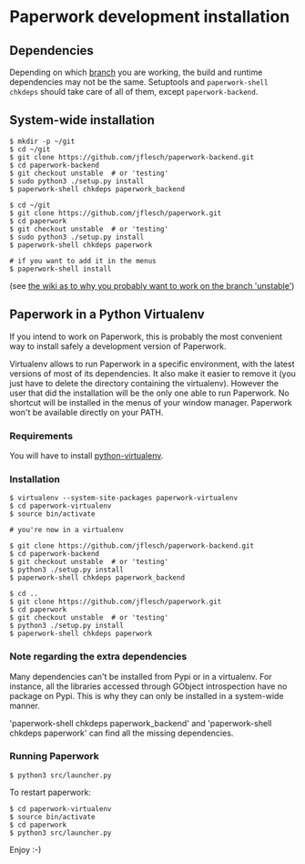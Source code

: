 # Paperwork development installation

## Dependencies

Depending on which [branch](https://github.com/jflesch/paperwork/wiki/Branches) you
are working, the build and runtime dependencies may not be the same.
Setuptools and ```paperwork-shell chkdeps``` should take care of all of them,
except ```paperwork-backend```.


## System-wide installation

```
$ mkdir -p ~/git
$ cd ~/git
$ git clone https://github.com/jflesch/paperwork-backend.git
$ cd paperwork-backend
$ git checkout unstable  # or 'testing'
$ sudo python3 ./setup.py install
$ paperwork-shell chkdeps paperwork_backend

$ cd ~/git
$ git clone https://github.com/jflesch/paperwork.git
$ cd paperwork
$ git checkout unstable  # or 'testing'
$ sudo python3 ./setup.py install
$ paperwork-shell chkdeps paperwork

# if you want to add it in the menus
$ paperwork-shell install
```

(see [the wiki as to why you probably want to work on the branch 'unstable'](https://github.com/jflesch/paperwork/wiki/Branches))


## Paperwork in a Python Virtualenv

If you intend to work on Paperwork, this is probably the most convenient way
to install safely a development version of Paperwork.

Virtualenv allows to run Paperwork in a specific environment, with the latest
versions of most of its dependencies. It also make it easier to remove it (you
just have to delete the directory containing the virtualenv). However the user
that did the installation will be the only one able to run Paperwork. No
shortcut will be installed in the menus of your window manager. Paperwork
won't be available directly on your PATH.


### Requirements

You will have to install [python-virtualenv](https://pypi.python.org/pypi/virtualenv).


### Installation

```
$ virtualenv --system-site-packages paperwork-virtualenv
$ cd paperwork-virtualenv
$ source bin/activate

# you're now in a virtualenv

$ git clone https://github.com/jflesch/paperwork-backend.git
$ cd paperwork-backend
$ git checkout unstable  # or 'testing'
$ python3 ./setup.py install
$ paperwork-shell chkdeps paperwork_backend

$ cd ..
$ git clone https://github.com/jflesch/paperwork.git
$ cd paperwork
$ git checkout unstable  # or 'testing'
$ python3 ./setup.py install
$ paperwork-shell chkdeps paperwork
```

### Note regarding the extra dependencies

Many dependencies can't be installed from Pypi or in a virtualenv. For
instance, all the libraries accessed through GObject introspection have
no package on Pypi. This is why they can only be installed in a system-wide
manner.

'paperwork-shell chkdeps paperwork_backend' and
'paperwork-shell chkdeps paperwork' can find all the missing dependencies.


### Running Paperwork

    $ python3 src/launcher.py

To restart paperwork:

    $ cd paperwork-virtualenv
    $ source bin/activate
    $ cd paperwork
    $ python3 src/launcher.py

Enjoy :-)
